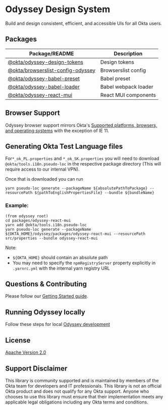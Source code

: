 # Odyssey Design System

Build and design consistent, efficient, and accessible UIs for all Okta users.

## Packages

| Package/README                                                                                                                | Description          |
| ----------------------------------------------------------------------------------------------------------------------------- | -------------------- |
| [@okta/odyssey-design-tokens](https://github.com/okta/odyssey/blob/main/packages/odyssey-design-tokens/README.md)             | Design tokens        |
| [@okta/browserslist-config-odyssey](https://github.com/okta/odyssey/blob/main/packages/browserslist-config-odyssey/README.md) | Browserslist config  |
| [@okta/odyssey-babel-preset](https://github.com/okta/odyssey/blob/main/packages/odyssey-babel-preset/README.md)               | Babel preset         |
| [@okta/odyssey-babel-loader](https://github.com/okta/odyssey/blob/main/packages/odyssey-babel-loader/README.md)               | Babel webpack loader |
| [@okta/odyssey-react-mui](https://github.com/okta/odyssey/blob/main/packages/odyssey-react-mui/README.md)                     | React MUI components |

## Browser Support

Odyssey browser support mirrors Okta's [Supported platforms, browsers, and operating systems](https://help.okta.com/en/prod/Content/Topics/Miscellaneous/Platforms_Browser_OS_Support.htm) with the exception of IE 11.

## Generating Okta Test Language files

For`*_ok_PL.properties` and `*_ok_SK.properties` you will need to download `@okta/tools.i18n.pseudo-loc` in the respective package directory (This will require access to our internal VPN).

Once that is downloaded you can run

```
yarn pseudo-loc generate --packageName ${absolutePathToPackage} --resourcePath ${pathToEnglishPropertiesFile} --bundle ${bundleName}
```

### Example:

```
(from odyssey root)
cd packages/odyssey-react-mui
yarn add @okta/tools.i18n.pseudo-loc
yarn pseudo-loc generate --packageName ${OKTA_HOME}/odyssey/packages/odyssey-react-mui --resourcePath src/properties --bundle odyssey-react-mui
```

Note:

- `${OKTA_HOME}` should contain an absolute path
- You may need to specify the `npmRegistryServer` property explicitly in `.yarnrc.yml` with the internal yarn registry URL

## Questions & Contributing

Please follow our [Getting Started guide](https://odyssey-storybook.okta.design/?path=/docs/contributing-getting-started--docs).

## Running Odyssey locally

Follow these steps for local [Odyssey development](https://odyssey-storybook.okta.design/?path=/docs/contributing-odyssey-development--docs)

## License

[Apache Version 2.0](https://github.com/okta/odyssey/blob/main/LICENSE)

## Support Disclaimer

This library is community supported and is maintained by members of the Okta team for developers and IT professionals.
This library is not an official Okta product and does not qualify for any Okta support. Anyone who chooses to use this
library must ensure that their implementation meets any applicable legal obligations including any Okta terms and conditions.
